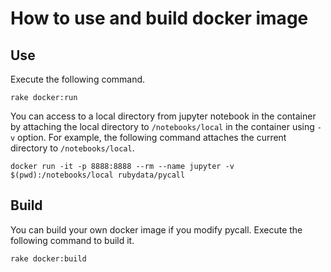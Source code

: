 # How to use and build docker image

## Use

Execute the following command.

```
rake docker:run
```

You can access to a local directory from jupyter notebook in the container by attaching the local directory to `/notebooks/local` in the container using `-v` option.
For example, the following command attaches the current directory to `/notebooks/local`.

```
docker run -it -p 8888:8888 --rm --name jupyter -v $(pwd):/notebooks/local rubydata/pycall
```

## Build

You can build your own docker image if you modify pycall.
Execute the following command to build it.

```
rake docker:build
```
